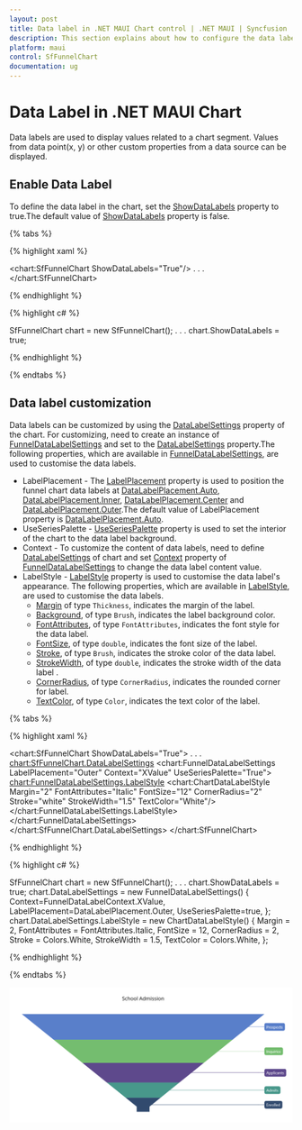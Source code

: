 ```yaml
---
layout: post
title: Data label in .NET MAUI Chart control | .NET MAUI | Syncfusion
description: This section explains about how to configure the data labels and its features in .NET MAUI Chart (SfFunnelChart).
platform: maui
control: SfFunnelChart
documentation: ug
---
```


# Data Label in .NET MAUI Chart

Data labels are used to display values related to a chart segment. Values from data point(x, y) or other custom properties from a data source can be displayed. 

## Enable Data Label 

To define the data label in the chart, set the [ShowDataLabels]() property to true.The default value of [ShowDataLabels]() property is false. 

{% tabs %}

{% highlight xaml %}

<chart:SfFunnelChart ShowDataLabels="True"/>
. . .
</chart:SfFunnelChart>

{% endhighlight %}

{% highlight c# %}

SfFunnelChart chart = new SfFunnelChart();
. . .
chart.ShowDataLabels = true;

{% endhighlight %}

{% endtabs %} 

## Data label customization

 Data labels can be customized by using the [DataLabelSettings]() property of the chart. For customizing, need to create an instance of [FunnelDataLabelSettings]() and set to the [DataLabelSettings]() property.The following properties, which are available in [FunnelDataLabelSettings](), are used to customise the data labels. 

 * LabelPlacement - The [LabelPlacement]() property is used to position the funnel chart data labels at [DataLabelPlacement.Auto](), [DataLabelPlacement.Inner](), [DataLabelPlacement.Center]() and [DataLabelPlacement.Outer]().The default value of LabelPlacement property is [DataLabelPlacement.Auto]().
 * UseSeriesPalette - [UseSeriesPalette]() property is used to set the interior of the chart to the data label background.
 * Context - To customize the content of data labels, need to define [DataLabelSettings]() of chart and set [Context]() property of [FunnelDataLabelSettings]() to change the data label content value.
 * LabelStyle - [LabelStyle]() property is used to customise the data label's appearance. The following properties, which are available in [LabelStyle](), are used to customise the data labels.
    * [Margin]() of type `Thickness`, indicates the margin of the label.
    * [Background](), of type `Brush`, indicates the label background color.
    * [FontAttributes](), of type `FontAttributes`, indicates the font style for the data label.
    * [FontSize](), of type `double`, indicates the font size of the label.
    * [Stroke](), of type `Brush`, indicates the stroke color of the data label.
    * [StrokeWidth](), of type `double`, indicates the stroke width of the data label .
    * [CornerRadius](), of type `CornerRadius`, indicates the rounded corner for label.
    * [TextColor](), of type `Color`, indicates the text color of the label.


{% tabs %}

{% highlight xaml %}

<chart:SfFunnelChart ShowDataLabels="True">
. . .
 <chart:SfFunnelChart.DataLabelSettings>
    <chart:FunnelDataLabelSettings LabelPlacement="Outer" Context="XValue" UseSeriesPalette="True">
        <chart:FunnelDataLabelSettings.LabelStyle>
            <chart:ChartDataLabelStyle Margin="2" 
                                       FontAttributes="Italic" 
                                       FontSize="12" 
                                       CornerRadius="2" 
                                       Stroke="white"
                                       StrokeWidth="1.5"
                                       TextColor="White"/>
        </chart:FunnelDataLabelSettings.LabelStyle>
    </chart:FunnelDataLabelSettings>
 </chart:SfFunnelChart.DataLabelSettings>
</chart:SfFunnelChart>

{% endhighlight %}

{% highlight c# %}

SfFunnelChart chart = new SfFunnelChart();
. . .
chart.ShowDataLabels = true;
chart.DataLabelSettings = new FunnelDataLabelSettings()
{
    Context=FunnelDataLabelContext.XValue,
    LabelPlacement=DataLabelPlacement.Outer,
    UseSeriesPalette=true,
};
chart.DataLabelSettings.LabelStyle = new ChartDataLabelStyle()
{
    Margin = 2,
    FontAttributes = FontAttributes.Italic,
    FontSize = 12,
    CornerRadius = 2,
    Stroke = Colors.White,
    StrokeWidth = 1.5,
    TextColor = Colors.White,
};

{% endhighlight %}

{% endtabs %} 

![Data label for .NET MAUI Funnel chart](DataLabel_images/MAUI_data_label.png)